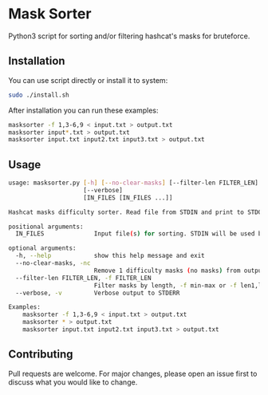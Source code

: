 # Mask Sorter

Python3 script for sorting and/or filtering hashcat's masks for bruteforce.

## Installation

You can use script directly or install it to system:

```bash
sudo ./install.sh
```
After installation you can run these examples:

```bash
masksorter -f 1,3-6,9 < input.txt > output.txt
masksorter input*.txt > output.txt
masksorter input.txt input2.txt input3.txt > output.txt
```
## Usage

```bash
usage: masksorter.py [-h] [--no-clear-masks] [--filter-len FILTER_LEN]
                     [--verbose]
                     [IN_FILES [IN_FILES ...]]

Hashcat masks difficulty sorter. Read file from STDIN and print to STDOUT.

positional arguments:
  IN_FILES              Input file(s) for sorting. STDIN will be used by default.

optional arguments:
  -h, --help            show this help message and exit
  --no-clear-masks, -nc
                        Remove 1 difficulty masks (no masks) from output. By default fake masks will be removed.
  --filter-len FILTER_LEN, -f FILTER_LEN
                        Filter masks by length, -f min-max or -f len1,len2
  --verbose, -v         Verbose output to STDERR

Examples:
	masksorter -f 1,3-6,9 < input.txt > output.txt
	masksorter * > output.txt
	masksorter input.txt input2.txt input3.txt > output.txt
```

## Contributing
Pull requests are welcome. For major changes, please open an issue first to discuss what you would like to change.
